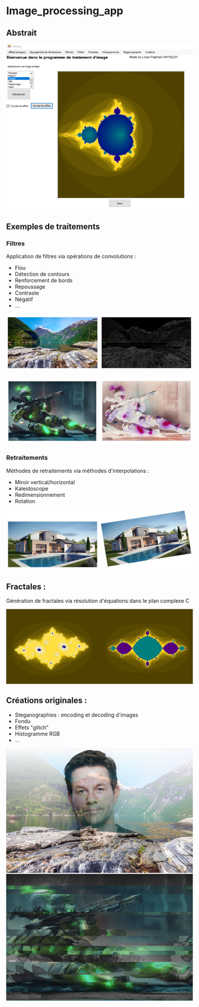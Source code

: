 # Image_processing_app

## Abstrait
![png](app_files/presentation_appli.png)


## Exemples de traitements 

### Filtres 

Application de filtres via opérations de convolutions : 

- Flou
- Détection de contours
- Renforcement de bords
- Repoussage
- Contraste
- Négatif
- ...

![png](app_files/paysage_filtered.png)

![png](app_files/perso_inverted.png)

### Retraitements

Méthodes de retraitements via méthodes d'interpolations : 

- Miroir vertical/horizontal
- Kaleidoscope
- Redimensionnement
- Rotation

![png](app_files/house_rotated.png)


## Fractales : 

Génération de fractales via résolution d'équations dans le plan complexe C

![png](app_files/true_fractale.png)


## Créations originales : 

- Steganographies : encoding et decoding d'images
- Fondu
- Effets "glitch"
- Histogramme RGB
- ...


![png](app_files/fondu.bmp)
![png](app_files/glitched_v2.bmp)




